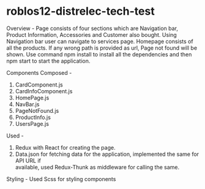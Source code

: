 # roblos12-distrelec-tech-test

Overview - 
Page consists of four sections which are Navigation bar, Product Information, Accessories and Customer also bought. Using Navigation bar user can navigate to services page. Homepage consists of all the products. If any wrong path is provided as url, Page not found will be shown. Use command npm install to install all the dependencies and then npm start to start the application.

Components Composed - 
1.	CardComponent.js
2.	CardInfoComponent.js
3.	HomePage.js
4.	NavBar.js
5.	PageNotFound.js
6.	ProductInfo.js
7.	UsersPage.js

Used - 
1.	Redux with React for creating the page.
2.	Data.json for fetching data for the application, implemented the same for API URL if    
  	available, used Redux-Thunk as middleware for calling the same.
 
Styling -
	Used Scss for styling components
